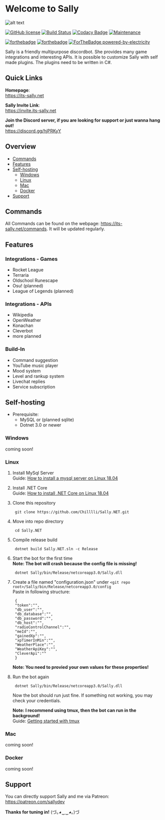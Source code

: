 # Welcome to Sally

![alt text](https://sallynet.blob.core.windows.net/content/sally_banner.jpg "Sally's mood banner")

[![GitHub license](https://img.shields.io/github/license/Naereen/StrapDown.js.svg)](https://github.com/Naereen/StrapDown.js/blob/master/LICENSE) [![Build Status](https://travis-ci.com/Chilllli/Sally.NET.svg?token=e9oxuon9Djni1ERDenE9&branch=master)](https://travis-ci.com/Chilllli/Sally.NET) [![Codacy Badge](https://api.codacy.com/project/badge/Grade/3dce132ba96d4ba69cb0de2479196363)](https://www.codacy.com?utm_source=github.com&amp;utm_medium=referral&amp;utm_content=Chilllli/Sally.NET&amp;utm_campaign=Badge_Grade) [![Maintenance](https://img.shields.io/badge/Maintained%3F-yes-green.svg)](https://GitHub.com/Naereen/StrapDown.js/graphs/commit-activity)

[![forthebadge](https://forthebadge.com/images/badges/built-with-love.svg)](https://forthebadge.com) [![forthebadge](https://forthebadge.com/images/badges/made-with-c-sharp.svg)](https://forthebadge.com) [![ForTheBadge powered-by-electricity](http://ForTheBadge.com/images/badges/powered-by-electricity.svg)](http://ForTheBadge.com)

Sally is a friendly multipurpose discordbot. She provides many game integrations and interesting APIs. It is possible to customize Sally with self made plugins. The plugins need to be written in C#.

## Quick Links

**Homepage**:  
<https://its-sally.net>

**Sally Invite Link**:  
<https://invite.its-sally.net>

**Join the Discord server, if you are looking for support or just wanna hang out!**  
<https://discord.gg/hjPRKyY>

## Overview

* [Commands](#commands)
* [Features](#features)
* [Self-hosting](#self-hosting)
  * [Windows](#windows)
  * [Linux](#linux)
  * [Mac](#mac)
  * [Docker](#docker)
* [Support](#support)

## Commands

All Commands can be found on the webpage: <https://its-sally.net/commands>.
It will be updated regularly.

## Features

### Integrations - Games

* Rocket League
* Terraria
* Oldschool Runescape
* Osu! (planned)
* League of Legends (planned)

### Integrations - APIs

* Wikipedia
* OpenWeather
* Konachan
* Cleverbot
* more planned

### Build-In

* Command suggestion
* YouTube music player
* Mood system
* Level and rankup system
* Livechat replies
* Service subscription

## Self-hosting

* Prerequisite:
  * MySQL or (planned sqlite)
  * Dotnet 3.0 or newer

### Windows

coming soon!

### Linux

1. Install MySql Server  
Guide: [How to install a mysql server on Linux 18.04](https://www.digitalocean.com/community/tutorials/how-to-install-mysql-on-ubuntu-18-04)

2. Install .NET Core  
Guide: [How to install .NET Core on Linux 18.04](https://docs.microsoft.com/en-us/dotnet/core/install/linux-ubuntu#1804-)

3. Clone this repository

        git clone https://github.com/Chilllli/Sally.NET.git

4. Move into repo directory

        cd Sally.NET

5. Compile release build

        dotnet build Sally.NET.sln -c Release

6. Start the bot for the first time  
**Note: The bot will crash because the config file is missing!**

        dotnet Sally/bin/Release/netcoreapp3.0/Sally.dll

7. Create a file named "configuration.json" under `<git repo root>/Sally/bin/Release/netcoreapp3.0/config`  
Paste in following structure:

        {
        "token":"",
        "db_user":"",
        "db_database":"",
        "db_password":"",
        "db_host":"",
        "radioControlChannel":"",
        "meId":"",
        "gainedXp":"",
        "xpTimerInMin":"",
        "WeatherPlace":"",
        "WeatherApiKey":"",
        "CleverApi":""
        }
   **Note: You need to provied your own values for these properties!**

8. Run the bot again

        dotnet Sally/bin/Release/netcoreapp3.0/Sally.dll

    Now the bot should run just fine. If something not working, you may check your credentials.

   **Note: I recommend using tmux, then the bot can run in the background!**  
   Guide: [Getting started with tmux](https://linuxhandbook.com/tmux/)

### Mac

coming soon!

### Docker

coming soon!

## Support

You can directly support Sally and me via Patreon: <https://patreon.com/sallydev>

**Thanks for tuning in!** (づ｡◕‿‿◕｡)づ

